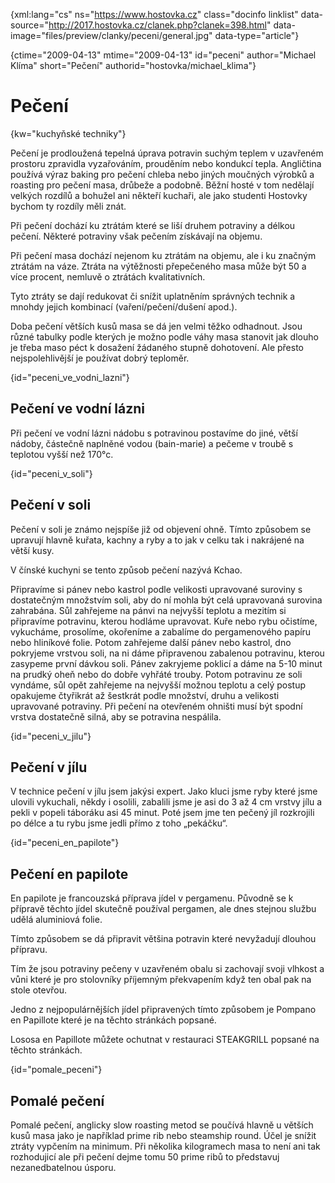 
{xml:lang="cs" ns="https://www.hostovka.cz" class="docinfo linklist" data-source="http://2017.hostovka.cz/clanek.php?clanek=398.html" data-image="files/preview/clanky/peceni/general.jpg" data-type="article"}

{ctime="2009-04-13" mtime="2009-04-13" id="peceni" author="Michael Klíma" short="Pečení" authorid="hostovka/michael_klima"}

# Pečení

<!-- generated attribute kw by user_udpatekw.sh on 2020-04-25, do not edit -->

{kw="kuchyňské techniky"}

Pečení je prodloužená tepelná úprava potravin suchým teplem v uzavřeném prostoru zpravidla vyzařováním, prouděním nebo kondukcí tepla. Angličtina používá výraz baking pro pečení chleba nebo jiných moučných výrobků a roasting pro pečení masa, drůbeže a podobně. Běžní hosté v tom nedělají velkých rozdílů a bohužel ani někteří kuchaři, ale jako studenti Hostovky bychom ty rozdíly měli znát.

Při pečení dochází ku ztrátám které se liší druhem potraviny a délkou pečení. Některé potraviny však pečením získávají na objemu.

Při pečení masa dochází nejenom ku ztrátám na objemu, ale i ku značným ztrátám na váze. Ztráta na výtěžnosti přepečeného masa může být 50 a více procent, nemluvě o ztrátách kvalitativních.

Tyto ztráty se dají redukovat či snížit uplatněním správných technik a mnohdy jejich kombinací (vaření/pečení/dušení apod.).

Doba pečení větších kusů masa se dá jen velmi těžko odhadnout. Jsou různé tabulky podle kterých je možno podle váhy masa stanovit jak dlouho je třeba maso péct k dosažení žádaného stupně dohotovení. Ale přesto nejspolehlivější je používat dobrý teploměr.

{id="peceni\_ve\_vodni_lazni"}

## Pečení ve vodní lázni

Při pečení ve vodní lázni nádobu s potravinou postavíme do jiné, větší nádoby, částečně naplněné vodou (bain-marie) a pečeme v troubě s teplotou vyšší než 170°c.

{id="peceni\_v\_soli"}

## Pečení v soli

Pečení v soli je známo nejspíše již od objevení ohně. Tímto způsobem se upravují hlavně kuřata, kachny a ryby a to jak v celku tak i nakrájené na větší kusy.

V čínské kuchyni se tento způsob pečení nazývá Kchao.

Připravíme si pánev nebo kastrol podle velikosti upravované suroviny s dostatečným množstvím soli, aby do ní mohla být celá upravovaná surovina zahrabána. Sůl zahřejeme na pánvi na nejvyšší teplotu a mezitím si připravíme potravinu, kterou hodláme upravovat. Kuře nebo rybu očistíme, vykucháme, prosolíme, okořeníme a zabalíme do pergamenového papíru nebo hliníkové folie. Potom zahřejeme další pánev nebo kastrol, dno pokryjeme vrstvou soli, na ni dáme připravenou zabalenou potravinu, kterou zasypeme první dávkou soli. Pánev zakryjeme poklicí a dáme na 5-10 minut na prudký oheň nebo do dobře vyhřáté trouby. Potom potravinu ze soli vyndáme, sůl opět zahřejeme na nejvyšší možnou teplotu a celý postup opakujeme čtyřikrát až šestkrát podle množství, druhu a velikosti upravované potraviny. Při pečení na otevřeném ohništi musí být spodní vrstva dostatečně silná, aby se potravina nespálila.

{id="peceni\_v\_jilu"}

## Pečení v jílu

V technice pečení v jílu jsem jakýsi expert. Jako kluci jsme ryby které jsme ulovili vykuchali, někdy i osolili, zabalili jsme je asi do 3 až 4 cm vrstvy jílu a pekli v popeli táboráku asi 45 minut. Poté jsem jme ten pečený jíl rozkrojili po délce a tu rybu jsme jedli přímo z toho „pekáčku“.

{id="peceni\_en\_papilote"}

## Pečení en papilote

En papilote je francouzská příprava jídel v pergamenu. Původně se k přípravě těchto jídel skutečně používal pergamen, ale dnes stejnou službu udělá aluminiová folie.

Tímto způsobem se dá připravit většina potravin které nevyžadují dlouhou přípravu.

Tím že jsou potraviny pečeny v uzavřeném obalu si zachovají svoji vlhkost a vůni které je pro stolovníky příjemným překvapením když ten obal pak na stole otevřou.

Jedno z nejpopulárnějších jídel připravených tímto způsobem je Pompano en Papillote které je na těchto stránkách popsané.

Lososa en Papillote můžete ochutnat v restauraci STEAKGRILL popsané na těchto stránkách.

{id="pomale_peceni"}

## Pomalé pečení

Pomalé pečení, anglicky slow roasting metod se poučívá hlavně u větších kusů masa jako je například prime rib nebo steamship round. Účel je snížit ztráty vypčením na minimum. Při několika kilogramech masa to není ani tak rozhodujicí ale při pečení dejme tomu 50 prime ribů to představuj nezanedbatelnou úsporu.

